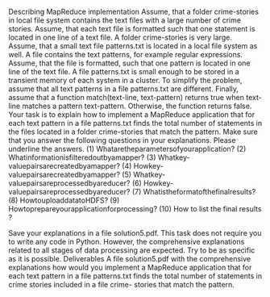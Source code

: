 Describing MapReduce implementation
Assume, that a folder crime-stories in local file system contains the text files with a large number of crime stories. Assume, that each text file is formatted such that one statement is located in one line of a text file. A folder crime-stories is very large.
Assume, that a small text file patterns.txt is located in a local file system as well. A file contains the text patterns, for example regular expressions. Assume, that the file is formatted, such that one pattern is located in one line of the text file. A file patterns.txt is small enough to be stored in a transient memory of each system in a cluster.
To simplify the problem, assume that all text patterns in a file patterns.txt are different.
Finally, assume that a function match(text-line, text-pattern) returns true when text-line matches a pattern text-pattern. Otherwise, the function returns false.
Your task is to explain how to implement a MapReduce application that for each text pattern in a file patterns.txt finds the total number of statements in the files located in a folder crime-stories that match the pattern.
Make sure that you answer the following questions in your explanations. Please underline the answers.
(1) Whataretheparametersofyourapplication?
(2) Whatinformationisfilteredoutbyamapper?
(3) Whatkey-valuepairsarecreatedbyamapper? (4) Howkey-valuepairsarecreatedbyamapper? (5) Whatkey-valuepairsareprocessedbyareducer? (6) Howkey-valuepairsareprocessedbyareducer? (7) Whatistheformatofthefinalresults?
(8) HowtouploaddatatoHDFS?
(9) Howtoprepareyourapplicationforprocessing? (10) How to list the final results ?
 
Save your explanations in a file solution5.pdf.
This task does not require you to write any code in Python. However, the comprehensive explanations related to all stages of data processing are expected. Try to be as specific as it is possible.
Deliverables
A file solution5.pdf with the comprehensive explanations how would you implement a MapReduce application that for each text pattern in a file patterns.txt finds the total number of statements in crime stories included in a file crime- stories that match the pattern.